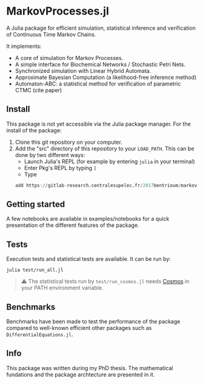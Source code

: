 
MarkovProcesses.jl 
==================

A Julia package for efficient simulation, statistical inference and verification of Continuous Time Markov Chains.

It implements:

* A core of simulation for Markov Processes.
* A simple interface for Biochemical Networks / Stochastic Petri Nets.
* Synchronized simulation with Linear Hybrid Automata.
* Approximate Bayesian Computation (a likelihood-free inference method)
* Automaton-ABC: a statistical method for verification of parametric CTMC (cite paper)

## Install

This package is not yet accessible via the Julia package manager. For the install of the package:

1. Clone this git repository on your computer.
2. Add the "src" directory of this repository to your `LOAD_PATH`. This can be done by two different ways:
    * Launch Julia's REPL (for example by entering `julia` in your terminal)
    * Enter Pkg's REPL by typing `]`
    * Type
    ```julia
    add https://gitlab-research.centralesupelec.fr/2017bentrioum/markovprocesses.jl/
    ```

## Getting started 

A few notebooks are available in examples/notebooks for a quick presentation of the different features of the package.

## Tests

Execution tests and statistical tests are available. It can be run by:

`julia test/run_all.jl`

> :warning: The statistical tests run by `test/run_cosmos.jl` needs [Cosmos](http://cosmos.lacl.fr/) in your PATH environment variable.

## Benchmarks

Benchmarks have been made to test the performance of the package compared to well-known efficient other packages such as `DifferentialEquations.jl`.

## Info

This package was written during my PhD thesis. The mathematical fundations and the package archtecture are presented in it.

